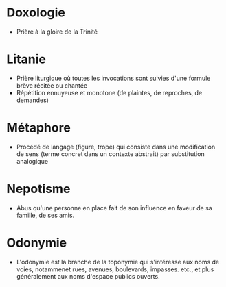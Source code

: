 # Doxologie

* Prière à la gloire de la Trinité

# Litanie

* Prière liturgique où toutes les invocations sont suivies d'une formule brève
  récitée ou chantée
* Répétition ennuyeuse et monotone (de plaintes, de reproches, de demandes)

# Métaphore

* Procédé de langage (figure, trope) qui consiste dans une modification de sens
  (terme concret dans un contexte abstrait) par substitution analogique

# Nepotisme

* Abus qu'une personne en place fait de son influence en faveur de sa famille, de ses amis.

# Odonymie

* L'odonymie est la branche de la toponymie qui s'intéresse aux noms de voies,
  notammenet rues, avenues, boulevards, impasses. etc., et plus généralement
  aux noms d'espace publics ouverts.
